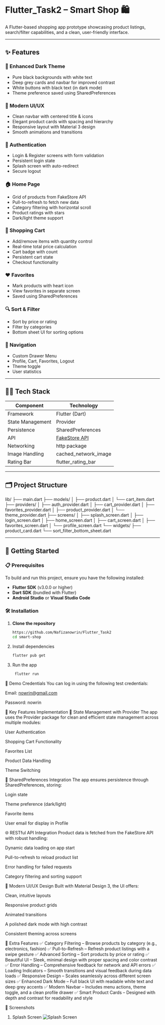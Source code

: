 # Flutter_Task2 – Smart Shop 🛍️

A Flutter-based shopping app prototype showcasing product listings, search/filter capabilities, and a clean, user-friendly interface.

---

## ✨ Features

### 🌙 Enhanced Dark Theme
- Pure black backgrounds with white text
- Deep grey cards and navbar for improved contrast
- White buttons with black text (in dark mode)
- Theme preference saved using SharedPreferences

### 🎨 Modern UI/UX
- Clean navbar with centered title & icons
- Elegant product cards with spacing and hierarchy
- Responsive layout with Material 3 design
- Smooth animations and transitions

### 🔐 Authentication
- Login & Register screens with form validation
- Persistent login state
- Splash screen with auto-redirect
- Secure logout

### 🏠 Home Page
- Grid of products from FakeStore API
- Pull-to-refresh to fetch new data
- Category filtering with horizontal scroll
- Product ratings with stars
- Dark/light theme support

### 🛒 Shopping Cart
- Add/remove items with quantity control
- Real-time total price calculation
- Cart badge with count
- Persistent cart state
- Checkout functionality

### ❤️ Favorites
- Mark products with heart icon
- View favorites in separate screen
- Saved using SharedPreferences

### 🔍 Sort & Filter
- Sort by price or rating
- Filter by categories
- Bottom sheet UI for sorting options

### 📱 Navigation
- Custom Drawer Menu
- Profile, Cart, Favorites, Logout
- Theme toggle
- User statistics

---

## 🧑‍💻 Tech Stack

| Component         | Technology            |
|------------------|-----------------------|
| Framework        | Flutter (Dart)        |
| State Management | Provider              |
| Persistence      | SharedPreferences     |
| API              | [FakeStore API](https://fakestoreapi.com) |
| Networking       | http package          |
| Image Handling   | cached_network_image  |
| Rating Bar       | flutter_rating_bar    |

---

## 🗂 Project Structure

lib/
├── main.dart
├── models/
│ ├── product.dart
│ └── cart_item.dart
├── providers/
│ ├── auth_provider.dart
│ ├── cart_provider.dart
│ ├── favorites_provider.dart
│ ├── product_provider.dart
│ └── theme_provider.dart
├── screens/
│ ├── splash_screen.dart
│ ├── login_screen.dart
│ ├── home_screen.dart
│ ├── cart_screen.dart
│ ├── favorites_screen.dart
│ └── profile_screen.dart
└── widgets/
├── product_card.dart
└── sort_filter_bottom_sheet.dart


---

## 🚀 Getting Started

### 📋 Prerequisites

To build and run this project, ensure you have the following installed:

- **Flutter SDK** (v3.0.0 or higher)
- **Dart SDK** (bundled with Flutter)
- **Android Studio** or **Visual Studio Code**

### 🛠 Installation

1. **Clone the repository**
   ```bash
   https://github.com/Nafizanowrin/Flutter_Task2
   cd smart-shop

2. Install dependencies
   ```bash
   flutter pub get

4. Run the app
   ```bash
    flutter run

🔐 Demo Credentials
You can log in using the following test credentials:

Email: nowrin@gmail.com

Password: nowrin

🔧 Key Features Implementation
🧩 State Management with Provider
The app uses the Provider package for clean and efficient state management across multiple modules:

User Authentication

Shopping Cart Functionality

Favorites List

Product Data Handling

Theme Switching

💾 SharedPreferences Integration
The app ensures persistence through SharedPreferences, storing:

Login state

Theme preference (dark/light)

Favorite items

User email for display in Profile

🌐 RESTful API Integration
Product data is fetched from the FakeStore API with robust handling:

Dynamic data loading on app start

Pull-to-refresh to reload product list

Error handling for failed requests

Category filtering and sorting support

🎨 Modern UI/UX Design
Built with Material Design 3, the UI offers:

Clean, intuitive layouts

Responsive product grids

Animated transitions

A polished dark mode with high contrast

Consistent theming across screens

🌟 Extra Features
✅ Category Filtering – Browse products by category (e.g., electronics, fashion)
✅ Pull-to-Refresh – Refresh product listings with a swipe gesture
✅ Advanced Sorting – Sort products by price or rating
✅ Beautiful UI – Sleek, minimal design with proper spacing and color contrast
✅ Error Handling – Comprehensive feedback for network and API errors
✅ Loading Indicators – Smooth transitions and visual feedback during data loads
✅ Responsive Design – Scales seamlessly across different screen sizes
✅ Enhanced Dark Mode – Full black UI with readable white text and deep grey accents
✅ Modern Navbar – Includes menu actions, theme toggle, and a clean profile drawer
✅ Smart Product Cards – Designed with depth and contrast for readability and style


📸 Screenshots

1. Splash Screen
    ![Splash Screen](img_1.png)
